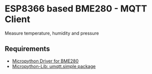 # ESP8366 based BME280 - MQTT Client

Measure temperature, humidity and pressure

## Requirements

* [Micropython Driver for BME280][0]
* [Micropython-Lib: umqtt.simple package][1]

[0]: https://github.com/catdog2/mpy_bme280_esp8266
[1]: https://github.com/micropython/micropython-lib/tree/master/umqtt.simple